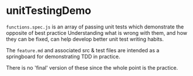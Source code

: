 # unitTestingDemo
`functions.spec.js` is an array of passing unit tests which demonstrate the opposite of best practice
Understanding what is wrong with them, and how they can be fixed, can help develop better unit test writing habits.

The `feature.md` and associated src & test files are intended as a springboard for demonstrating TDD in practice.

There is no 'final' version of these since the whole point is the practice.
